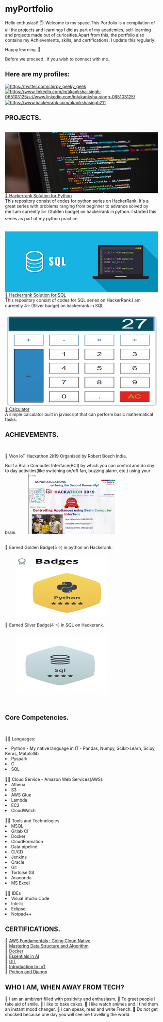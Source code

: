 # myPortfolio

Hello enthusiast! 🖐️
Welcome to my space.This Portfolio is a compilation of all the projects and learnings I did as part of my academics, self-learning and projects made out of curiosities.Apart from this, the portfolio also contains my Achievements, skills, and certifications. I update this regularly! 

Happy learning. 🏹


Before we proceed.. if you wish to connect with me..
<h2 align="left"> Here are my profiles: </h2>
<p align="left">
<a href="https://twitter.com/chirpy_geek" target="blank"><img align="center" src="https://raw.githubusercontent.com/rahuldkjain/github-profile-readme-generator/master/src/images/icons/Social/twitter.svg" alt="https://twitter.com/chirpy_geeky_geek" height="30" width="40"  /></a>
<a href="https://www.linkedin.com/in/akanksha-singh-065103125/s://www.linkedin.com/in/akanksha-singh-065103125/" target="blank"><img align="center" src="https://raw.githubusercontent.com/rahuldkjain/github-profile-readme-generator/master/src/images/icons/Social/linked-in-alt.svg" alt="https://www.linkedin.com/in/akanksha-singh-065103125/s://www.linkedin.com/in/akanksha-singh-065103125/" height="30" width="40" /></a>
<a href="https://www.hackerrank.com/akankshasingh211" target="blank"><img align="center" src="https://raw.githubusercontent.com/rahuldkjain/github-profile-readme-generator/master/src/images/icons/Social/hackerrank.svg" alt="https://www.hackerrank.com/akankshasingh211" height="30" width="40" /></a>
</p>


<h2 align="left">PROJECTS.</h2>
<br>
<a href="https://github.com/akanksha21singh/pythonHackerRank" target="_blank"><img align="center" src="https://github.com/akanksha21singh/Images/blob/main/python%20hackerrank.jpeg" display: "inline-block"
  margin: "25px 10px" alt="https://github.com/akanksha21singh/pythonHackerRank"  height="200" width="5000" /><a href="https://github.com/akanksha21singh/pythonHackerRank" target="_blank" align="top" margin-left:"25px" <br> 🚀 Hackerrank Solution for Python</a><br>This repository consist of codes for python series on HackerRank. It's a great series with problems ranging from beginner to advance solved by me.I am currently 5⭐ (Golden badge) on hackerrank in python. I started this series as part of my python practice. </a>
 <br>
 <br>
 <br>
<a href="https://github.com/akanksha21singh/hackerRankSQL" target="_blank"><img align="center" 
src="https://github.com/akanksha21singh/Images/blob/main/sql-illustration.png" display: "inline-block" 
  margin: "25px 10px" alt="https://github.com/akanksha21singh/hackerRankSQL"  height="200" width="5000" /><a href="https://github.com/akanksha21singh/hackerRankSQL" target="_blank" align="top" margin-left:"25px" > 🚀 Hackerrank Solution for SQL</a><br>This repository consist of codes for SQL series on HackerRank.I am currently 4⭐ (Silver badge) on hackerrank in SQL. </a>
  
   <br>
 <br>
<a href="https://github.com/akanksha21singh/mycalculator" target="_blank"><img align="center" 
src="https://github.com/akanksha21singh/mycalculator/blob/master/image.png" display: "inline-block" 
  margin: "25px 10px" alt="https://github.com/akanksha21singh/mycalculator"  height="300" width="5000" /><a href="https://github.com/akanksha21singh/mycalculator" target="_blank" align="top" margin-left:"25px" > <br>🚀 Calculator</a><br>A simple calculator built in javascript that can perform basic mathematical tasks. </a>

    
<br>

<h2 align="left">ACHIEVEMENTS.</h2>
<br>
<p> 🚀 Won IoT Hackathon 2k19 Organised by Robert Bosch India. <br></p>
        Built a Brain Computer Interface(BCI) by which you can control and do day to day activities(like switching on/off fan, buzzing alarm, etc.) using your brain. 
  <a target="_blank"><img src="https://github.com/akanksha21singh/Images/blob/main/2021-06-03_12h53_59.png" style="margin-left: 2.5em" padding:" 0 7em 2em 0" align:"center" display: "inline-block"
  margin: "25px 10px" alt="https://github.com/akanksha21singh/pythonHackerRank"  height="200" width="300" /></a><br><br>
  
<p> 🚀 Earned Golden Badge(5 ⭐) in python on Hackerank. <br></p>
<a target="_blank"><img src="https://github.com/akanksha21singh/Images/blob/main/Screenshot%202021-07-17%20at%2012.48.44%20PM.png" style="margin-left: 2.5em" padding:" 0 7em 2em 0" align:"center" display: "inline-block" height="200" width="300"/><br>
<p/>
 

 
 <p> 🚀 Earned Silver Badge(4 ⭐) in SQL on Hackerank. <br></p>
<a target="_blank"><img src="https://github.com/akanksha21singh/Images/blob/main/Screenshot%202021-07-17%20at%2012.54.05%20PM.png" style="margin-left: 2.5em" padding:" 0 7em 2em 0" align:"center" display: "inline-block" height="200" width="300"/>
<p/>
  <br>
  
  <h2 align="left">Core Competencies.</h2><br>
  
   🧑‍💻 Languages: <li>  Python - My native language in IT - Pandas, Numpy, Scikit-Learn, Scipy, Keras, Matplotlib</li>
    <li> Pyspark </li> 
    <li> C</li>
    <li> SQL</li><br>
  🧑‍💻 Cloud Service - Amazon Web Services(AWS): <li>  Athena </li>
    <li> S3 </li>
    <li> AWS Glue</li>
    <li> Lambda</li>
     <li> EC2 </li>
    <li> CloudWatch</li><br>
  🧑‍💻 Tools and Technologies<li>  MSQL</li>
    <li> Gitlab CI </li>
    <li> Docker </li>
    <li> CloudFormation </li>
    <li> Data pipeline </li>
    <li> CI/CD </li>
    <li> Jenkins</li>
    <li> Oracle</li>
     <li> Git </li>
    <li> Tortoise Git</li>
      <li> Anaconda</li>
     <li> MS Excel</li><br>
  🧑‍💻 IDEs 
    <li> Visual Studio Code</li>
    <li> Intellij</li>
    <li> Eclipse</li>
      <li> Notpad++</li>
   
  
   <h2 align="left">CERTIFICATIONS.</h2>
  💠 <a href="https://github.com/akanksha21singh/Images/blob/main/AWS%20fundamentals.pdf" target="_blank">AWS Fundamentals : Going Cloud Native</a><br>
  💠 <a href="https://github.com/akanksha21singh/Images/blob/main/DataStructure.pdf" target="_blank">Mastering Data Structure and Algorithm</a><br>
  💠 <a href="https://github.com/akanksha21singh/Images/blob/main/Docker.pdf" target="_blank">Docker</a><br>
  💠 <a href="https://github.com/akanksha21singh/Images/blob/main/EEssentials%20in%20AI.pdf" target="_blank">Essentials in AI</a><br>
  💠 <a href="https://github.com/akanksha21singh/Images/blob/main/GIT.pdf" target="_blank">GIT</a><br>
  💠 <a href="https://github.com/akanksha21singh/Images/blob/main/IoT%20certificate.pdf" target="_blank">Introduction to IoT</a><br>
  💠 <a href="https://github.com/akanksha21singh/Images/blob/main/Python%20and%20Django.pdf" target="_blank">Python and Django</a><br>

  <h2 align="left">WHO I AM, WHEN AWAY FROM TECH?</h2>
   🌻 I am an ambivert filled with positivity and enthusiasm. 
   🌻 To greet people I take aid of smile. 
   🌻 I like to bake cakes.
   🌻 I like watch animes and I find them an instant mood changer.
   🌻 I can speak, read and write French. 
   🌻 Do not get shocked because one day you will see me travelling the world. 
   
  
  
    
   
  






